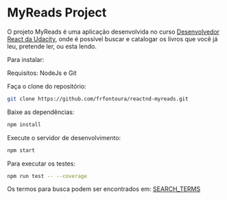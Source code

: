 # MyReads Project

O projeto MyReads é uma aplicação desenvolvida no curso [Desenvolvedor React da Udacity](https://br.udacity.com/course/react-nanodegree--nd019), onde é possível buscar e catalogar os livros que você já leu, pretende ler, ou esta lendo.

Para instalar:

Requisitos: NodeJs e Git

Faça o clone do repositório:
```sh
git clone https://github.com/frfontoura/reactnd-myreads.git
```

Baixe as dependências:
```sh
npm install
```

Execute o servidor de desenvolvimento:
```sh
npm start
```

Para executar os testes:
```sh
npm run test -- --coverage
```

Os termos para busca podem ser encontrados em: [SEARCH_TERMS](https://github.com/udacity/reactnd-project-myreads-starter/blob/master/SEARCH_TERMS.md)
